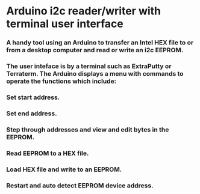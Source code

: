 # Arduino i2c reader/writer with terminal user interface

### A handy tool using an Arduino to transfer an Intel HEX file to or from a desktop computer and read or write an i2c EEPROM.
### The user inteface is by a terminal such as ExtraPutty or Terraterm. The Arduino displays a menu with commands to operate the functions which include:

### Set start address.
### Set end address.
### Step through addresses and view and edit bytes in the EEPROM.
### Read EEPROM to a HEX file.
### Load HEX file and write to an EEPROM.
### Restart and auto detect EEPROM device address.
